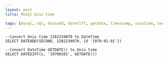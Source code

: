 ```yaml
---
layout: post
title: MsSql Unix time

tags: [mssql, sql, dateadd, datefiff, getdate, timestamp, unixtime, second]
---
```


    --Convert Unix time 1282234070 to DateTime
    SELECT DATEADD(SECOND, 1282234070, {d '1970-01-01'})

    --Convert DateTime GETDATE() to Unix time
    SELECT DATEDIFF(s, '19700101', GETDATE())

